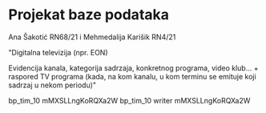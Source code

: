# Projekat baze podataka

Ana Šakotić RN68/21 i Mehmedalija Karišik RN4/21

"Digitalna televizija (npr. EON)

Evidencija kanala, kategorija sadrzaja, konkretnog programa, video klub... + raspored TV programa (kada, na kom kanalu, u kom terminu se emituje koji sadrzaj u nekom periodu)"

bp_tim_10 mMXSLLngKoRQXa2W bp_tim_10 writer mMXSLLngKoRQXa2W
